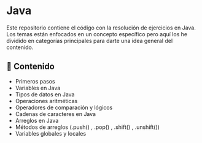 # Java
Este repositorio contiene el código con la resolución de ejercicios en Java.
Los temas están enfocados en un concepto específico pero aquí los he dividido en categorías principales para darte una idea general del contenido.
## 🔹 Contenido
- Primeros pasos
- Variables en Java
- Tipos de datos en Java
- Operaciones aritméticas
- Operadores de comparación y lógicos
- Cadenas de caracteres en Java
- Arreglos en Java
- Métodos de arreglos (.push() , .pop() , .shift() , .unshift())
- Variables globales y locales
